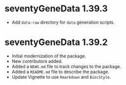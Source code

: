 # seventyGeneData 1.39.3
* Add `data-raw` directory for `data` generation scripts.

# seventyGeneData 1.39.2

* Initial modernization of the package.
* New contributors added.
* Added a `NEWS.md` file to track changes to the package.
* Added a `README.md` file to describe the package.
* Update Vignette to use `Rmarkdown` and `BiocStyle`.
